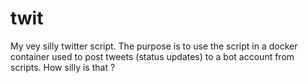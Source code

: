 # twit
My vey silly twitter script. The purpose is to use the script in a docker container used to post tweets (status updates) to a bot account from scripts. How silly is that ?
